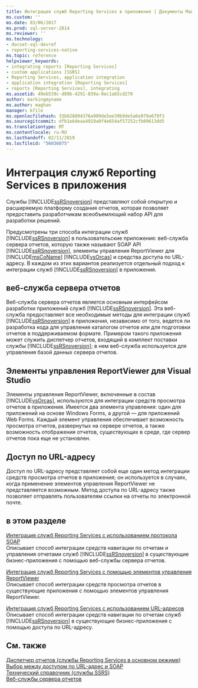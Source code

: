 ```yaml
---
title: Интеграция служб Reporting Services в приложения | Документы Майкрософт
ms.custom: ''
ms.date: 03/06/2017
ms.prod: sql-server-2014
ms.reviewer: ''
ms.technology:
- docset-sql-devref
- reporting-services-native
ms.topic: reference
helpviewer_keywords:
- integrating reports [Reporting Services]
- custom applications [SSRS]
- Reporting Services, application integration
- application integration [Reporting Services]
- reports [Reporting Services], integrating
ms.assetid: 49eb539c-d89b-4291-839a-0ec1a65cd270
author: markingmyname
ms.author: maghan
manager: kfile
ms.openlocfilehash: 33b628894376a909de5ee39b9de5a6e979a679f3
ms.sourcegitcommit: dfb1e6deaa4919a0f4e654af57252cfb09613dd5
ms.translationtype: MT
ms.contentlocale: ru-RU
ms.lasthandoff: 02/11/2019
ms.locfileid: "56036075"
---
```

# <a name="integrating-reporting-services-into-applications"></a>Интеграция служб Reporting Services в приложения
  Службы [!INCLUDE[ssRSnoversion](../../includes/ssrsnoversion-md.md)] представляют собой открытую и расширяемую платформу создания отчетов, которая позволяет предоставить разработчикам всеобъемлющий набор API для разработки решений.  
  
 Предусмотрены три способа интеграции служб [!INCLUDE[ssRSnoversion](../../includes/ssrsnoversion-md.md)] в пользовательские приложения: веб-служба сервера отчетов, которую также называют SOAP API [!INCLUDE[ssRSnoversion](../../includes/ssrsnoversion-md.md)], элементы управления ReportViewer для [!INCLUDE[msCoName](../../includes/msconame-md.md)] [!INCLUDE[vsOrcas](../../includes/vsorcas-md.md)] и средства доступа по URL-адресу. В каждом из этих вариантов реализуется отдельный подход к интеграции служб [!INCLUDE[ssRSnoversion](../../includes/ssrsnoversion-md.md)] в приложения.  
  
## <a name="report-server-web-service"></a>веб-служба сервера отчетов  
 Веб-служба сервера отчетов является основным интерфейсом разработки приложений служб [!INCLUDE[ssRSnoversion](../../includes/ssrsnoversion-md.md)]. Эта веб-служба предоставляет все необходимые методы для интеграции служб [!INCLUDE[ssRSnoversion](../../includes/ssrsnoversion-md.md)] в приложения, независимо от того, ведется ли разработка кода для управления каталогом отчетов или для подготовки отчетов в поддерживаемом формате. Примером такого приложения может служить диспетчер отчетов, входящий в комплект поставки службы [!INCLUDE[ssRSnoversion](../../includes/ssrsnoversion-md.md)]; в нем веб-служба используется для управления базой данных сервера отчетов.  
  
## <a name="reportviewer-controls-for-visual-studio"></a>Элементы управления ReportViewer для Visual Studio  
 Элементы управления ReportViewer, включенные в состав [!INCLUDE[vsOrcas](../../includes/vsorcas-md.md)], используются для интеграции средств просмотра отчетов в приложения. Имеется два элемента управления: один для приложений на основе Windows Forms, а другой — для приложений Web Forms. Каждый элемент управления обеспечивает возможность просмотра отчетов, развернутых на сервере отчетов, а также возможность отображения отчетов, существующих в среде, где сервер отчетов пока еще не установлен.  
  
## <a name="url-access"></a>Доступ по URL-адресу  
 Доступ по URL-адресу представляет собой еще один метод интеграции средств просмотра отчетов в приложения; он используется в случаях, когда применение элементов управления ReportViewer не представляется возможным. Метод доступа по URL-адресу также позволяет отправлять пользователям ссылки на отчеты по электронной почте.  
  
## <a name="in-this-section"></a>в этом разделе  
 [Интеграция служб Reporting Services с использованием протокола SOAP](../application-integration/integrating-reporting-services-using-soap.md)  
 Описывает способ интеграции средств навигации по отчетам и управления отчетами служб [!INCLUDE[ssRSnoversion](../../includes/ssrsnoversion-md.md)] в существующие бизнес-приложения с помощью веб-службы сервера отчетов.  
  
 [Интеграция служб Reporting Services с помощью элементов управления ReportViewer](../application-integration/integrating-reporting-services-using-reportviewer-controls.md)  
 Описывает способ интеграции средств просмотра отчетов в существующие приложения с помощью элементов управления ReportViewer.  
  
 [Интеграция служб Reporting Services с использованием URL-адресов](../application-integration/integrating-reporting-services-using-url-access.md)  
 Описывает способ интеграции средств навигации по отчетам служб [!INCLUDE[ssRSnoversion](../../includes/ssrsnoversion-md.md)] в существующие бизнес-приложения с помощью доступа по URL-адресу.  
  
## <a name="see-also"></a>См. также  
 [Диспетчер отчетов (службы Reporting Services в основном режиме)](../../../2014/reporting-services/report-manager-ssrs-native-mode.md)   
 [Выбор между доступом по URL-адрес и SOAP](../../../2014/reporting-services/application-integration/choosing-between-url-access-and-soap.md)   
 [Технический справочник (службы SSRS)](../../../2014/reporting-services/technical-reference-ssrs.md)   
 [Веб-службы сервера отчетов](../report-server-web-service/report-server-web-service.md)  
  
  
